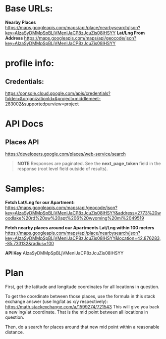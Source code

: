 # Base URLs:
**Nearby Places** https://maps.googleapis.com/maps/api/place/nearbysearch/json?key=AIzaSyDMMpSpBLjVMenIJaCP8zJcuZis08IHSYY
**Lat/Lng From Address** https://maps.googleapis.com/maps/api/geocode/json?key=AIzaSyDMMpSpBLjVMenIJaCP8zJcuZis08IHSYY

# profile info:
## Credentials:
https://console.cloud.google.com/apis/credentials?folder=&organizationId=&project=middlemeet-283002&supportedpurview=project

# API Docs
## Places API
https://developers.google.com/places/web-service/search

> **NOTE** Responses are paginated. See the **next_page_token** field in the response (root level field outside of results).


# Samples:

**Fetch Lat/Lng for our Apartment:**
https://maps.googleapis.com/maps/api/geocode/json?key=AIzaSyDMMpSpBLjVMenIJaCP8zJcuZis08IHSYY&address=2773%20woodlake%20rd%20sw%20apt%206%20wyoming%20mi%2049519

**Fetch nearby places around our Apartments Lat/Lng within 100 meters**
https://maps.googleapis.com/maps/api/place/nearbysearch/json?key=AIzaSyDMMpSpBLjVMenIJaCP8zJcuZis08IHSYY&location=42.876283,-85.733132&radius=100

**API Key**
AIzaSyDMMpSpBLjVMenIJaCP8zJcuZis08IHSYY

# Plan
First, get the latitude and longitude coordinates for all locations in question.

To get the coordinate between those places, use the formula in this stack exchange answer (use lng/lat as x/y respectively):
https://math.stackexchange.com/a/1599274/721543
This will give you back a new lng/lat coordinate. That is the mid point between all locations in question.

Then, do a search for places around that new mid point within a reasonable distance.